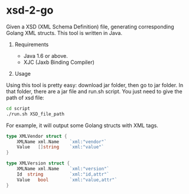 xsd-2-go
========

Given a XSD (XML Schema Definition) file, generating corresponding Golang XML structs. 
This tool is written in Java.

1. Requirements
	* Java 1.6 or above.
	* XJC (Jaxb Binding Compiler) 

2. Usage

Using this tool is pretty easy: download jar folder, then go to jar folder.
In that folder, there are a jar file and run.sh script. You just need to give 
the path of xsd file:

```bash
cd script
./run.sh XSD_file_path 
```

For example, it will output some Golang structs with XML tags.
```go
type XMLVendor struct {
	XMLName xml.Name 	`xml:"vendor"`
	Value	[]string	`xml:"value"`
}

type XMLVersion struct {
	XMLName xml.Name 	`xml:"version"`
	Id	string			`xml:"id,attr"`
	Value	bool		`xml:"value,attr"`
}
```



